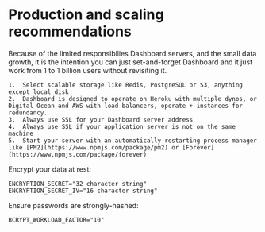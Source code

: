 # Production and scaling recommendations

Because of the limited responsibilies Dashboard servers, and the small data growth, it is the intention you can just set-and-forget Dashboard and it just work from 1 to 1 billion users without revisiting it.

    1.  Select scalable storage like Redis, PostgreSQL or S3, anything except local disk
    2.  Dashboard is designed to operate on Heroku with multiple dynos, or Digital Ocean and AWS with load balancers, operate + instances for redundancy.
    3.  Always use SSL for your Dashboard server address
    4.  Always use SSL if your application server is not on the same machine
    5.  Start your server with an automatically restarting process manager like [PM2](https://www.npmjs.com/package/pm2) or [Forever](https://www.npmjs.com/package/forever)

Encrypt your data at rest:

    ENCRYPTION_SECRET="32 character string"
    ENCRYPTION_SECRET_IV="16 character string"

Ensure passwords are strongly-hashed:

    BCRYPT_WORKLOAD_FACTOR="10"
